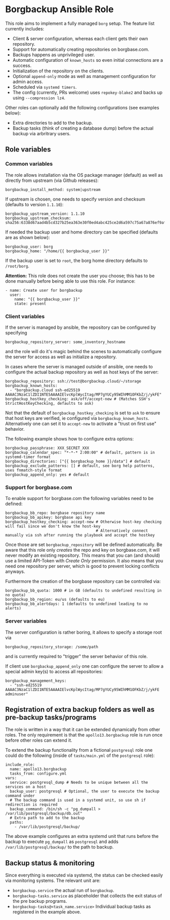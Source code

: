 # Borgbackup Ansible Role

This role aims to implement a fully managed `borg` setup. The feature list currently includes:

 * Client & server configuration, whereas each client gets their own repository.
 * Support for automatically creating repositories on borgbase.com.
 * Backups happens as unprivileged user.
 * Automatic configuration of `known_hosts` so even initial connections are a success.
 * Initialization of the repository on the clients.
 * Optional `append-only` mode as well as management configuration for admin access.
 * Scheduled via `systemd timers`.
 * The config (currently, PRs welcome) uses `repokey-blake2` and backs up using `--compression lz4`.

Other roles can optionally add the following configurations (see examples below):

 * Extra directories to add to the backup.
 * Backup tasks (think of creating a database dump) before the actual backup via arbritrary users.

## Role variables

### Common variables

The role allows installation via the OS package manager (default) as well as directly from upstream (via Github releases):

```
borgbackup_install_method: system|upstream
```
If upstream is chosen, one needs to specify version and checksum (defaults to version `1.1.10`):
```
borgbackup_upstream_version: 1.1.10
borgbackup_upstream_checksum: sha256:6338d67aad4b5cd327b25ea363e30f0ed4abc425ce2d6a597c75a67a876ef9af
```
If needed the backup user and home directory can be specified (defaults are as shown below):
```
borgbackup_user: borg
borgbackup_home: "/home/{{ borgbackup_user }}"
```
If the backup user is set to `root`, the borg home directory defaults to `/root/borg`.

**Attention:** This role does not create the user you choose; this has to be done manually before being able to use this role. For instance:
```
- name: Create user for borgbackup
  user:
    name: "{{ borgbackup_user }}"
    state: present
```

### Client variables

If the server is managed by ansible, the repository can be configured by specifying
```
borgbackup_repository_server: some_inventory_hostname
```
and the role will do it's magic behind the scenes to automatically configure the server for access as well as initialize a repository.

In cases where the server is managed outside of ansible, one needs to configure the actual backup repository as well as host keys of the server:
```
borgbackup_repository: ssh://test@borgbackup.cloud/~/storage
borgbackup_known_hosts:
  - "borgbackup.cloud ssh-ed25519 AAAAC3NzaC1lZDI1NTE5AAAAIElvcKplWycItag/MP7gYUCy95WIhMM1OFKbZ/j/ykFE"
borgbackup_hostkey_checking: ask/off/accept-new # (Matches SSH's StrictHostKeyChecking, defaults to ask)
```
Not that the default of `borgbackup_hostkey_checking` is set to `ask` to ensure that host keys are verified, ie configured via `borgbackup_known_hosts`.
Alternatively one can set it to `accept-new` to activate a "trust on first use" behavior.

The following example shows how to configure extra options:
```
borgbackup_passphrase: XXX_SECRET_XXX
borgbackup_calendar_spec: "*-*-* 2:00:00" # default, pattern is in systemd-timer format
borgbackup_directories: ["{{ borgbackup_home }}/data"] # default
borgbackup_exclude_patterns: [] # default, see borg help patterns, uses fnmatch-style format
borgbackup_append_only: yes # default
```

### Support for borgbase.com

To enable support for borgbase.com the following variables need to be defined:
```
borgbackup_bb_repo: borgbase repository name
borgbackup_bb_apikey: borgbase api key
borgbackup_hostkey_checking: accept-new # Otherwise host-key checking will fail since we don't know the host-key
                                        # Alternatively connect manually via ssh after running the playbook and accept the hostkey
```
Once those are set `borgbackup_repository` will be defined automatically. Be aware that this role only _creates_ the repo and key on borgbase.com, it will never modify an existing repository. This means that you can (and should) use a limited API-Token with _Create Only_ permission. It also means that you need one repository per server, which is good to prevent locking conflicts anyways.

Furthermore the creation of the borgbase repository can be controlled via:
```
borgbackup_bb_quota: 1000 # in GB (defaults to undefined resulting in no quota)
borgbackup_bb_region: eu/us (defaults to eu)
borgbackup_bb_alertdays: 1 (defaults to undefined leading to no alerts)
```

### Server variables

The server configuration is rather boring, it allows to specify a storage root via
```
borgbackup_repository_storage: /some/path
```
and is currently required to "trigger" the server behavior of this role.

If client use `borgbackup_append_only` one can configure the server to allow a special admin key(s) to access all repositories:
```
borgbackup_management_keys:
  - "ssh-ed25519 AAAAC3NzaC1lZDI1NTE5AAAAIElvcKplWycItag/MP7gYUCy95WIhMM1OFKbZ/j/ykFE adminuser"
```

## Registration of extra backup folders as well as pre-backup tasks/programs

The role is written in a way that it can be extended dynamically from other roles. The only requirement is that the `apollo13.borgbackup` role is run once before other roles can extend it.

To extend the backup functionality from a fictional `postgresql` role one could do the following (inside of `tasks/main.yml` of the `postgresql` role):
```
include_role:
  name: apollo13.borgbackup
  tasks_from: configure.yml
vars:
  service: postgresql_dump # Needs to be unique between all the services on a host
  backup_user: postgresql # Optional, the user to execute the backup command under
  # The backup command is used in a systemd unit, so use sh if redirection is required
  backup_command: /bin/sh -c "pg_dumpall > /var/lib/postgresql/backup/db.out"
  # Extra path to add to the backup
  paths:
    - /var/lib/postgresql/backup/
```

The above example configures an extra systemd unit that runs before the backup to execute `pg_dumpall` as `postgresql` and adds `/var/lib/postgresql/backup/` to the path to backup.

## Backup status & monitoring

Since everything is executed via systemd, the status can be checked easily via monitoring systems. The relevant unit are:

 * `borgbackup.service` the actual run of `borgbackup`.
 * `borgbackup-tasks.service` as placeholder that collects the exit status of the pre backup programs.
 * `borgbackup-tasks@<task_name.service>` Individual backup tasks as registered in the example above.
